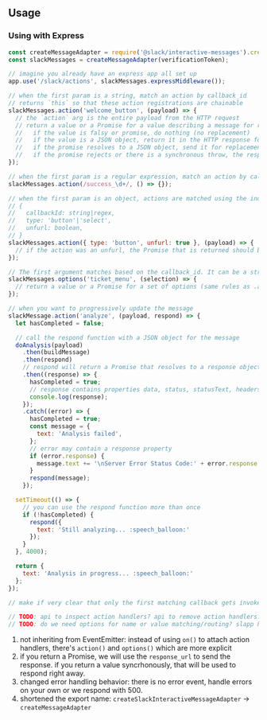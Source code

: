 ## Usage

### Using with Express

```javascript
const createMessageAdapter = require('@slack/interactive-messages').createMessageAdapter;
const slackMessages = createMessageAdapter(verificationToken);

// imagine you already have an express app all set up
app.use('/slack/actions', slackMessages.expressMiddleware());

// when the first param is a string, match an action by callback_id
// returns `this` so that these action registrations are chainable
slackMessages.action('welcome_button', (payload) => {
  // the `action` arg is the entire payload from the HTTP request
  // return a value or a Promise for a value describing a message for replacement
  //   if the value is falsy or promise, do nothing (no replacement)
  //   if the value is a JSON object, return it in the HTTP response for replacement
  //   if the promise resolves to a JSON object, send it for replacement using the `response_url`
  //   if the promise rejects or there is a synchronous throw, the response is 500 Internal Server Error
});

// when the first param is a regular expression, match an action by callback_id
slackMessages.action(/success_\d+/, () => {});

// when the first param is an object, actions are matched using the individual properties of that object
// {
//   callbackId: string|regex,
//   type: 'button'|'select',
//   unfurl: boolean,
// }
slackMessages.action({ type: 'button', unfurl: true }, (payload) => {
  // if the action was an unfurl, the Promise that is returned should be for an attachment as opposed to a whole message
});

// The first argument matches based on the callback_id. It can be a string or RegEx.
slackMessages.options('ticket_menu', (selection) => {
  // return a value or a Promise for a set of options (same rules as .action())
});

// when you want to progressively update the message
slackMessage.action('analyze', (payload, respond) => {
  let hasCompleted = false;

  // call the respond function with a JSON object for the message
  doAnalysis(payload)
    .then(buildMessage)
    .then(respond)
    // respond will return a Promise that resolves to a response object on success
    .then((response) => {
      hasCompleted = true;
      // response contains properties data, status, statusText, headers
      console.log(response);
    });
    .catch((error) => {
      hasCompleted = true;
      const message = {
        text: 'Analysis failed',
      };
      // error may contain a response property
      if (error.response) {
        message.text += '\nServer Error Status Code:' + error.response.status;
      }
      respond(message);
    });

  setTimeout(() => {
    // you can use the respond function more than once
    if (!hasCompleted) {
      respond({
        text: 'Still analyzing... :speech_balloon:'
      });
    }
  }, 4000);

  return {
    text: 'Analysis in progress... :speech_balloon:'
  };
});

// make if very clear that only the first matching callback gets invoked

// TODO: api to inspect action handlers? api to remove action handlers?
// TODO: do we need options for name or value matching/routing? slapp has these

```

1. not inheriting from EventEmitter: instead of using `on()` to attach action handlers, there's
`action()` and `options()` which are more explicit
2. if you return a Promise, we will use the `response_url` to send the response. if you return a value syncrhonously, that will be used to respond right away.
3. changed error handling behavior: there is no error event, handle errors on your own or we respond with 500.
4. shortened the export name: `createSlackInteractiveMessageAdapter` -> `createMessageAdapter`
